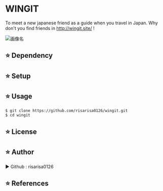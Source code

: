 
# WINGIT
To meet a new japanese friend as a guide when you travel in Japan. Why don't you find friends in http://wingit.site/ !

![画像名](https://github.com/risarisa0126/wingit/blob/master/app/assets/images/brevite-KJWjsztHPPU-unsplash.jpg)

## :star: Dependency

## :star: Setup

## :star: Usage
```bash
$ git clone https://github.com/risarisa0126/wingit.git
$ cd wingit
```

## :star: License

## :star: Author
▶︎ Github : risarisa0126

## :star: References
